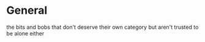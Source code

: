 # General

the bits and bobs that don't deserve their own category but aren't trusted to be alone either
